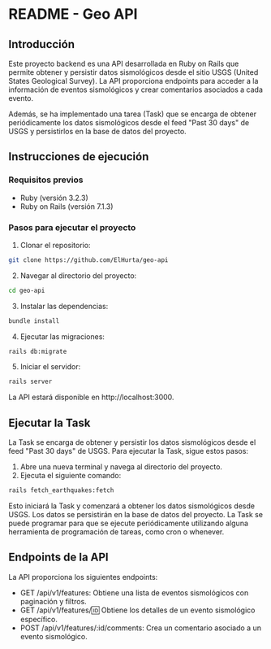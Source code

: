 # README - Geo API

## Introducción

Este proyecto backend es una API desarrollada en Ruby on Rails que permite obtener y persistir datos sismológicos desde el sitio USGS (United States Geological Survey). La API proporciona endpoints para acceder a la información de eventos sismológicos y crear comentarios asociados a cada evento.

Además, se ha implementado una tarea (Task) que se encarga de obtener periódicamente los datos sismológicos desde el feed "Past 30 days" de USGS y persistirlos en la base de datos del proyecto.

## Instrucciones de ejecución

### Requisitos previos

- Ruby (versión 3.2.3)
- Ruby on Rails (versión 7.1.3)

### Pasos para ejecutar el proyecto

1. Clonar el repositorio:

```bash
git clone https://github.com/ElHurta/geo-api
```

2. Navegar al directorio del proyecto:

```bash
cd geo-api
```

3. Instalar las dependencias:

```bash
bundle install
```

4. Ejecutar las migraciones:
    
```bash
rails db:migrate
```

5. Iniciar el servidor:

```bash
rails server
```
La API estará disponible en http://localhost:3000.

## Ejecutar la Task
La Task se encarga de obtener y persistir los datos sismológicos desde el feed "Past 30 days" de USGS. Para ejecutar la Task, sigue estos pasos:

1. Abre una nueva terminal y navega al directorio del proyecto.
2. Ejecuta el siguiente comando:

```bash
rails fetch_earthquakes:fetch
```

Esto iniciará la Task y comenzará a obtener los datos sismológicos desde USGS. Los datos se persistirán en la base de datos del proyecto. La Task se puede programar para que se ejecute periódicamente utilizando alguna herramienta de programación de tareas, como cron o whenever.

## Endpoints de la API
La API proporciona los siguientes endpoints:

* GET /api/v1/features: Obtiene una lista de eventos sismológicos con paginación y filtros.
* GET /api/v1/features/:id: Obtiene los detalles de un evento sismológico específico.
* POST /api/v1/features/:id/comments: Crea un comentario asociado a un evento sismológico.